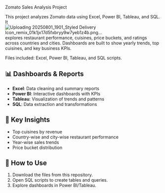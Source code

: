  Zomato Sales Analysis Project

This project analyzes Zomato data using Excel, Power BI, Tableau, and SQL.
It ![Uploading 20250801_1901_Styled Delivery Icon_remix_01k1jx17d5fxbryy9w7yeb1z4b.png…]()
explores restaurant performance, cuisines, price buckets, and ratings across countries and cities.
Dashboards are built to show yearly trends, top cuisines, and key business KPIs.

 Files included: Excel, Power BI, Tableau, and SQL scripts.

## 📊 Dashboards & Reports
- **Excel**: Data cleaning and summary reports  
- **Power BI**: Interactive dashboards with KPIs  
- **Tableau**: Visualization of trends and patterns  
- **SQL**: Data extraction and transformations  

## 🚀 Key Insights
- Top cuisines by revenue  
- Country-wise and city-wise restaurant performance  
- Year-wise sales trends  
- Price bucket distribution  

## 📂 How to Use
1. Download the files from this repository.  
2. Open SQL scripts to create tables and queries.  
3. Explore dashboards in Power BI/Tableau.  

